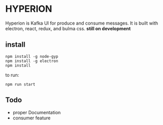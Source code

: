 # HYPERION
Hyperion is Kafka UI for produce and consume messages. It is built with electron, react, redux, and bulma css.
**still on development**
## install
```
npm install -g node-gyp
npm install -g electron
npm install
```

to run:
```
npm run start
```


## Todo
* proper Documentation
* consumer feature
